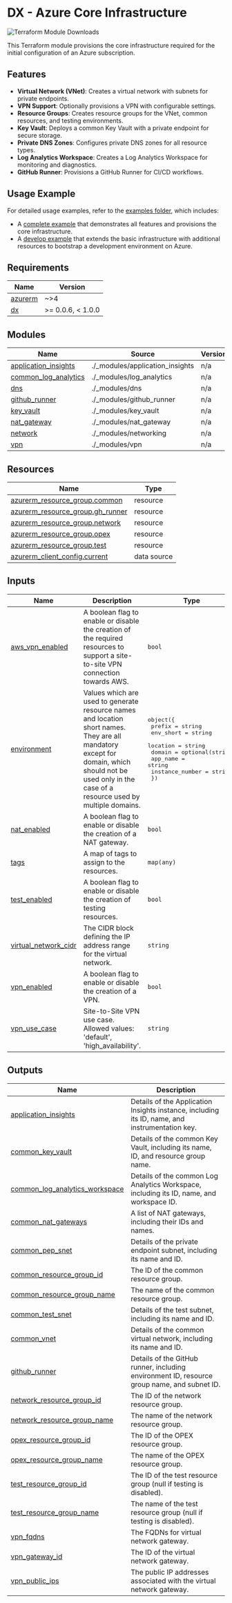 # DX - Azure Core Infrastructure

![Terraform Module Downloads](https://img.shields.io/terraform/module/dm/pagopa-dx/azure-core-infra/azurerm?logo=terraform&label=downloads&cacheSeconds=5000&link=https%3A%2F%2Fregistry.terraform.io%2Fmodules%2Fpagopa-dx%2Fazure-core-infra%2Fazurerm%2Flatest)

This Terraform module provisions the core infrastructure required for the initial configuration of an Azure subscription.

## Features

- **Virtual Network (VNet)**: Creates a virtual network with subnets for private endpoints.
- **VPN Support**: Optionally provisions a VPN with configurable settings.
- **Resource Groups**: Creates resource groups for the VNet, common resources, and testing environments.
- **Key Vault**: Deploys a common Key Vault with a private endpoint for secure storage.
- **Private DNS Zones**: Configures private DNS zones for all resource types.
- **Log Analytics Workspace**: Creates a Log Analytics Workspace for monitoring and diagnostics.
- **GitHub Runner**: Provisions a GitHub Runner for CI/CD workflows.

## Usage Example

For detailed usage examples, refer to the [examples folder](https://github.com/pagopa-dx/terraform-azurerm-azure-core-infra/tree/main/example), which includes:

- A [complete example](https://github.com/pagopa-dx/terraform-azurerm-azure-core-infra/tree/main/example/complete) that demonstrates all features and provisions the core infrastructure.
- A [develop example](https://github.com/pagopa-dx/terraform-azurerm-azure-core-infra/tree/main/example/develop) that extends the basic infrastructure with additional resources to bootstrap a development environment on Azure.

<!-- BEGIN_TF_DOCS -->
## Requirements

| Name | Version |
|------|---------|
| <a name="requirement_azurerm"></a> [azurerm](#requirement\_azurerm) | ~>4 |
| <a name="requirement_dx"></a> [dx](#requirement\_dx) | >= 0.0.6, < 1.0.0 |

## Modules

| Name | Source | Version |
|------|--------|---------|
| <a name="module_application_insights"></a> [application\_insights](#module\_application\_insights) | ./_modules/application_insights | n/a |
| <a name="module_common_log_analytics"></a> [common\_log\_analytics](#module\_common\_log\_analytics) | ./_modules/log_analytics | n/a |
| <a name="module_dns"></a> [dns](#module\_dns) | ./_modules/dns | n/a |
| <a name="module_github_runner"></a> [github\_runner](#module\_github\_runner) | ./_modules/github_runner | n/a |
| <a name="module_key_vault"></a> [key\_vault](#module\_key\_vault) | ./_modules/key_vault | n/a |
| <a name="module_nat_gateway"></a> [nat\_gateway](#module\_nat\_gateway) | ./_modules/nat_gateway | n/a |
| <a name="module_network"></a> [network](#module\_network) | ./_modules/networking | n/a |
| <a name="module_vpn"></a> [vpn](#module\_vpn) | ./_modules/vpn | n/a |

## Resources

| Name | Type |
|------|------|
| [azurerm_resource_group.common](https://registry.terraform.io/providers/hashicorp/azurerm/latest/docs/resources/resource_group) | resource |
| [azurerm_resource_group.gh_runner](https://registry.terraform.io/providers/hashicorp/azurerm/latest/docs/resources/resource_group) | resource |
| [azurerm_resource_group.network](https://registry.terraform.io/providers/hashicorp/azurerm/latest/docs/resources/resource_group) | resource |
| [azurerm_resource_group.opex](https://registry.terraform.io/providers/hashicorp/azurerm/latest/docs/resources/resource_group) | resource |
| [azurerm_resource_group.test](https://registry.terraform.io/providers/hashicorp/azurerm/latest/docs/resources/resource_group) | resource |
| [azurerm_client_config.current](https://registry.terraform.io/providers/hashicorp/azurerm/latest/docs/data-sources/client_config) | data source |

## Inputs

| Name | Description | Type | Default | Required |
|------|-------------|------|---------|:--------:|
| <a name="input_aws_vpn_enabled"></a> [aws\_vpn\_enabled](#input\_aws\_vpn\_enabled) | A boolean flag to enable or disable the creation of the required resources to support a site-to-site VPN connection towards AWS. | `bool` | `false` | no |
| <a name="input_environment"></a> [environment](#input\_environment) | Values which are used to generate resource names and location short names. They are all mandatory except for domain, which should not be used only in the case of a resource used by multiple domains. | <pre>object({<br/>    prefix          = string<br/>    env_short       = string<br/>    location        = string<br/>    domain          = optional(string)<br/>    app_name        = string<br/>    instance_number = string<br/>  })</pre> | n/a | yes |
| <a name="input_nat_enabled"></a> [nat\_enabled](#input\_nat\_enabled) | A boolean flag to enable or disable the creation of a NAT gateway. | `bool` | `false` | no |
| <a name="input_tags"></a> [tags](#input\_tags) | A map of tags to assign to the resources. | `map(any)` | n/a | yes |
| <a name="input_test_enabled"></a> [test\_enabled](#input\_test\_enabled) | A boolean flag to enable or disable the creation of testing resources. | `bool` | `false` | no |
| <a name="input_virtual_network_cidr"></a> [virtual\_network\_cidr](#input\_virtual\_network\_cidr) | The CIDR block defining the IP address range for the virtual network. | `string` | `"10.0.0.0/16"` | no |
| <a name="input_vpn_enabled"></a> [vpn\_enabled](#input\_vpn\_enabled) | A boolean flag to enable or disable the creation of a VPN. | `bool` | `false` | no |
| <a name="input_vpn_use_case"></a> [vpn\_use\_case](#input\_vpn\_use\_case) | Site-to-Site VPN use case. Allowed values: 'default', 'high\_availability'. | `string` | `"default"` | no |

## Outputs

| Name | Description |
|------|-------------|
| <a name="output_application_insights"></a> [application\_insights](#output\_application\_insights) | Details of the Application Insights instance, including its ID, name, and instrumentation key. |
| <a name="output_common_key_vault"></a> [common\_key\_vault](#output\_common\_key\_vault) | Details of the common Key Vault, including its name, ID, and resource group name. |
| <a name="output_common_log_analytics_workspace"></a> [common\_log\_analytics\_workspace](#output\_common\_log\_analytics\_workspace) | Details of the common Log Analytics Workspace, including its ID, name, and workspace ID. |
| <a name="output_common_nat_gateways"></a> [common\_nat\_gateways](#output\_common\_nat\_gateways) | A list of NAT gateways, including their IDs and names. |
| <a name="output_common_pep_snet"></a> [common\_pep\_snet](#output\_common\_pep\_snet) | Details of the private endpoint subnet, including its name and ID. |
| <a name="output_common_resource_group_id"></a> [common\_resource\_group\_id](#output\_common\_resource\_group\_id) | The ID of the common resource group. |
| <a name="output_common_resource_group_name"></a> [common\_resource\_group\_name](#output\_common\_resource\_group\_name) | The name of the common resource group. |
| <a name="output_common_test_snet"></a> [common\_test\_snet](#output\_common\_test\_snet) | Details of the test subnet, including its name and ID. |
| <a name="output_common_vnet"></a> [common\_vnet](#output\_common\_vnet) | Details of the common virtual network, including its name and ID. |
| <a name="output_github_runner"></a> [github\_runner](#output\_github\_runner) | Details of the GitHub runner, including environment ID, resource group name, and subnet ID. |
| <a name="output_network_resource_group_id"></a> [network\_resource\_group\_id](#output\_network\_resource\_group\_id) | The ID of the network resource group. |
| <a name="output_network_resource_group_name"></a> [network\_resource\_group\_name](#output\_network\_resource\_group\_name) | The name of the network resource group. |
| <a name="output_opex_resource_group_id"></a> [opex\_resource\_group\_id](#output\_opex\_resource\_group\_id) | The ID of the OPEX resource group. |
| <a name="output_opex_resource_group_name"></a> [opex\_resource\_group\_name](#output\_opex\_resource\_group\_name) | The name of the OPEX resource group. |
| <a name="output_test_resource_group_id"></a> [test\_resource\_group\_id](#output\_test\_resource\_group\_id) | The ID of the test resource group (null if testing is disabled). |
| <a name="output_test_resource_group_name"></a> [test\_resource\_group\_name](#output\_test\_resource\_group\_name) | The name of the test resource group (null if testing is disabled). |
| <a name="output_vpn_fqdns"></a> [vpn\_fqdns](#output\_vpn\_fqdns) | The FQDNs for virtual network gateway. |
| <a name="output_vpn_gateway_id"></a> [vpn\_gateway\_id](#output\_vpn\_gateway\_id) | The ID of the virtual network gateway. |
| <a name="output_vpn_public_ips"></a> [vpn\_public\_ips](#output\_vpn\_public\_ips) | The public IP addresses associated with the virtual network gateway. |
<!-- END_TF_DOCS -->
